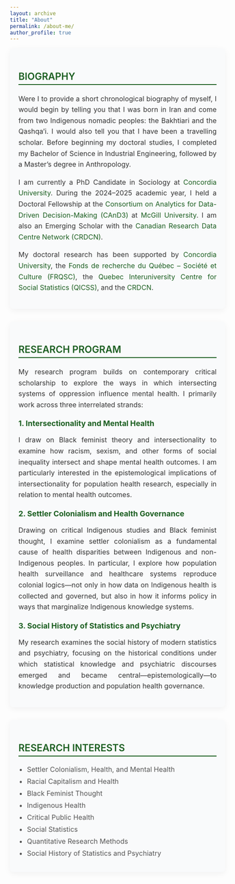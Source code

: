 ```yaml
---
layout: archive
title: "About"
permalink: /about-me/
author_profile: true
---
```


<style>
  .icon {
    margin-right: 10px;
    color: #1B5E20;
  }

  .card {
    border-radius: 8px;
    padding: 20px;
    margin-bottom: 30px;
    color: #333333;
    background-color: #F9FAFB;
    box-shadow: 0px 4px 15px rgba(0, 0, 0, 0.05);
    max-width: 850px;
    margin-left: auto;
    margin-right: auto;
  }

 .card h3 {
  font-size: 1.4rem;
  font-weight: 600;
  color: #1B5E20;
  border-bottom: 2px solid #1B5E20;
  padding-bottom: 5px;
  margin-bottom: 20px;
  text-transform: uppercase;
}

  .card h4 {
    font-size: 1.1rem;
    font-weight: bold;
    color: #1B5E20;
    margin-top: 20px;
    margin-bottom: 10px;
  }

  .card p {
    font-size: 1rem;
    color: #333;
    line-height: 1.6;
    text-align: justify;
  }

  .card ul {
    list-style-type: disc;
    padding-left: 20px;
    margin-top: 10px;
  }

  .card ul li {
    font-size: 1rem;
    color: #555;
    margin-bottom: 8px;
  }

  a {
    color: #1B5E20;
    text-decoration: none;
  }

  a:hover {
    text-decoration: underline;
  }
</style>

<!-- BIOGRAPHY CARD -->
<div class="card">
  <h3>Biography</h3>
  <p>
    Were I to provide a short chronological biography of myself, I would begin by telling you that I was born in Iran and come from two Indigenous nomadic peoples: the Bakhtiari and the Qashqa’i. I would also tell you that I have been a travelling scholar. Before beginning my doctoral studies, I completed my Bachelor of Science in Industrial Engineering, followed by a Master’s degree in Anthropology.
  </p>

  <p>
    I am currently a PhD Candidate in Sociology at 
    <a href="https://www.concordia.ca/artsci/sociology-anthropology.html" target="_blank">Concordia University</a>. During the 2024–2025 academic year, I held a Doctoral Fellowship at the 
    <a href="https://www.mcgill.ca/cand3/" target="_blank">Consortium on Analytics for Data-Driven Decision-Making (CAnD3)</a> at 
    <a href="https://www.mcgill.ca/" target="_blank">McGill University</a>. I am also an Emerging Scholar with the 
    <a href="https://crdcn.ca" target="_blank">Canadian Research Data Centre Network (CRDCN)</a>.
  </p>

  <p>
    My doctoral research has been supported by 
    <a href="https://www.concordia.ca" target="_blank">Concordia University</a>, 
    the <a href="https://frq.gouv.qc.ca/" target="_blank">Fonds de recherche du Québec – Société et Culture (FRQSC)</a>, 
    the <a href="https://www.ciqss.org" target="_blank">Quebec Interuniversity Centre for Social Statistics (QICSS)</a>, 
    and the <a href="https://crdcn.ca" target="_blank">CRDCN</a>.
  </p>
</div>

<!-- RESEARCH PROGRAM CARD -->
<div class="card">
  <h3>Research Program</h3>

  <p>
    My research program builds on contemporary critical scholarship to explore the ways in which intersecting systems of oppression influence mental health. I primarily work across three interrelated strands:
  </p>

  <h4>1. Intersectionality and Mental Health</h4>
  <p>
    I draw on Black feminist theory and intersectionality to examine how racism, sexism, and other forms of social inequality intersect and shape mental health outcomes. I am particularly interested in the epistemological implications of intersectionality for population health research, especially in relation to mental health outcomes.
  </p>

  <h4>2. Settler Colonialism and Health Governance</h4>
  <p>
    Drawing on critical Indigenous studies and Black feminist thought, I examine settler colonialism as a fundamental cause of health disparities between Indigenous and non-Indigenous peoples. In particular, I explore how population health surveillance and healthcare systems reproduce colonial logics—not only in how data on Indigenous health is collected and governed, but also in how it informs policy in ways that marginalize Indigenous knowledge systems.
  </p>

  <h4>3. Social History of Statistics and Psychiatry</h4>
  <p>
    My research examines the social history of modern statistics and psychiatry, focusing on the historical conditions under which statistical knowledge and psychiatric discourses emerged and became central—epistemologically—to knowledge production and population health governance.
  </p>
</div>

<!-- RESEARCH INTERESTS CARD -->
<div class="card">
  <h3>Research Interests</h3>
  <ul>
    <li>Settler Colonialism, Health, and Mental Health</li>
    <li>Racial Capitalism and Health</li>
    <li>Black Feminist Thought</li>
    <li>Indigenous Health</li>
    <li>Critical Public Health</li>
    <li>Social Statistics</li>
    <li>Quantitative Research Methods</li>
    <li>Social History of Statistics and Psychiatry</li>
  </ul>
</div>